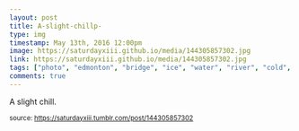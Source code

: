 ```yaml
---
layout: post
title: A-slight-chillp-
type: img
timestamp: May 13th, 2016 12:00pm
image: https://saturdayxiii.github.io/media/144305857302.jpg
link: https://saturdayxiii.github.io/media/144305857302.jpg
tags: ["photo", "edmonton", "bridge", "ice", "water", "river", "cold", "photography"]
comments: true
---
```


A slight chill.
 
  
<small>source: https://saturdayxiii.tumblr.com/post/144305857302</small>
